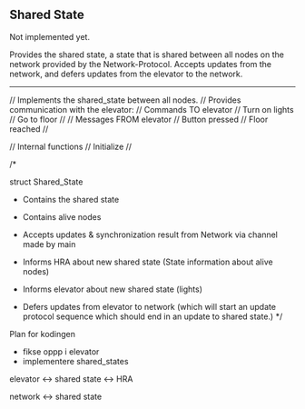 Shared State
---
Not implemented yet.

Provides the shared state, a state that is shared between all nodes on the network provided by the Network-Protocol.
Accepts updates from the network, and defers updates from the elevator to the network.

---


// Implements the shared_state between all nodes.
// Provides communication with the elevator:
// Commands TO elevator
//		Turn on lights
//		Go to floor
//
// Messages FROM elevator
//		Button pressed
//		Floor reached
//

// Internal functions
//		Initialize
//


/*

struct Shared_State
 - Contains the shared state
 - Contains alive nodes
 
 - Accepts updates & synchronization result from Network via channel made by main
 - Informs HRA about new shared state	   (State information about alive nodes)
 - Informs elevator about new shared state (lights)

 - Defers updates from elevator to network (which will start an update protocol sequence which should end in an update to shared state.)
*/


Plan for kodingen

- fikse oppp i elevator
- implementere shared_states

elevator <-> shared state <-> HRA

network <-> shared state


